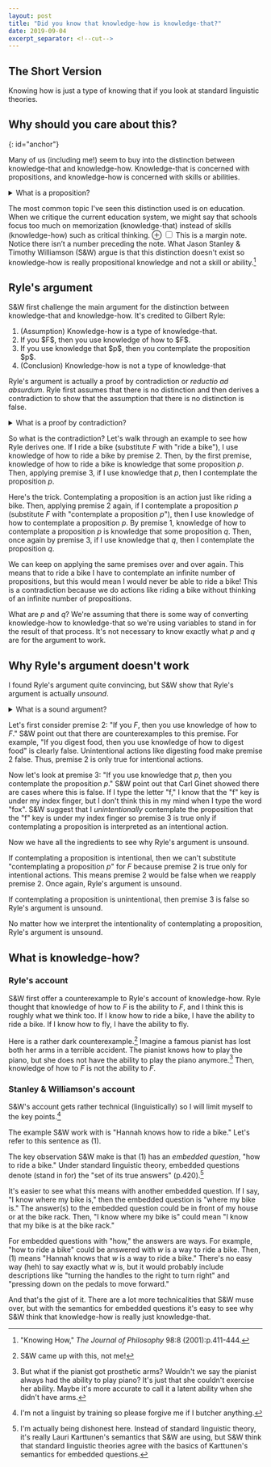 ```yaml
---
layout: post
title: "Did you know that knowledge-how is knowledge-that?"
date: 2019-09-04
excerpt_separator: <!--cut-->
---
```


## The Short Version
Knowing how is just a type of knowing that if you look at standard
linguistic theories.

<!--cut-->

## Why should you care about this?
{: id="anchor"}

Many of us (including me!) seem to buy into the distinction between knowledge-that
and knowledge-how. Knowledge-that is concerned with propositions, and knowledge-how
is concerned with skills or abilities.


<details class="explanation">
  <summary>
    What is a proposition?
  </summary>

Here's one way to define propositions. A proposition is a statement that is
either true or false. For example, "The cat is on the table" is a proposition.
The cat could either be on the table or not on the table.

This is surprisingly (or maybe predictably) a contentious area of debate for philosophers. For example,
if you look up propositions in the Stanford Encyclopedia of Philosophy, a quick skim will show
that there's no single definition of a proposition. I think my definition
will be sufficient for my purposes, but note that it is an oversimplification.

</details>

The most common topic I've seen this distinction used is on education. When we critique
the current education system, we might say that schools focus too much on memorization
(knowledge-that) instead of skills (knowledge-how) such as critical thinking.
<label for="mn-demo" class="margin-toggle">&#8853;</label>
<input type="checkbox" id="mn-demo" class="margin-toggle"/>
<span class="marginnote">
  This is a margin note. Notice there isn’t a number preceding the note.
</span>
What Jason Stanley & Timothy Williamson (S&W) argue is that this distinction doesn't
exist so knowledge-how is really propositional knowledge and not a skill or ability.[^paper]

[^paper]: "Knowing How," *The Journal of Philosophy* 98:8 (2001):p.411-444.


## Ryle's argument
S&W first challenge the main argument for the distinction between knowledge-that and
knowledge-how. It's credited to Gilbert Ryle:

<ol class="argument">

  <li>(Assumption) Knowledge-how is a type of knowledge-that.</li>
  <li>If you $F$, then you use knowledge of how to $F$.</li>
  <li>If you use knowledge that $p$, then you contemplate the proposition $p$.</li>
  <li>(Conclusion) Knowledge-how is not a type of knowledge-that</li>

</ol>

Ryle's argument is actually a proof by contradiction or *reductio ad absurdum*.
Ryle first assumes that there is no distinction and then derives a contradiction
to show that the assumption that there is no distinction is false.

<details class="explanation">
  <summary>
    What is a proof by contradiction?
  </summary>

This is a proof technique from math. To show that something is false, first
assume that it is true and then using premises that you know are true
show that a contradiction is reached. Since it shouldn't be possible
to reach a contradiction from true premises, the first assumption must be
false.

For example, here is an argument to show that there is no largest prime number:

<ol class="argument">

  <li>(Assumption) There is a largest prime number.</li>
  <li>$p_1, p_2, \dots ,p_n$ are all the primes,
  where $p_n$ is the largest prime.</li>
  <li>$(p_1 \cdot p_2 \cdot \dots \cdot p_n) + 1$ is a prime.</li>
  <li>$(p_1 \cdot p_2 \cdot \dots \cdot p_n) + 1 > p_n$.</li>
  <li>(Conclusion) There is no largest prime because we reached a contradiction;
  $p_n$ is both the largest prime and not the largest prime.</li>

</ol>

</details>

So what is the contradiction? Let's walk through an example to see how
Ryle derives one. If I ride a bike (substitute $F$ with "ride a bike"),
I use knowledge of how to ride a bike by premise 2. Then, by the first premise,
knowledge of how to ride a bike is knowledge that some proposition $p$. Then,
applying premise 3, if I use knowledge that $p$, then I contemplate the
proposition $p$.

Here's the trick. Contemplating a proposition is an action just like
riding a bike. Then, applying premise 2 again, if I contemplate a
proposition $p$ (substitute $F$ with "contemplate a proposition $p$"),
then I use knowledge of how to contemplate a proposition $p$.
By premise 1, knowledge of how to contemplate a proposition $p$ is
knowledge that some proposition $q$. Then, once again by premise 3,
if I use knowledge that $q$, then I contemplate the proposition $q$.

We can keep on applying the same premises over and over again. This means
that to ride a bike I have to contemplate an infinite number of
propositions, but this would mean I would never be able to ride a bike!
This is a contradiction because we do actions like riding a bike without
thinking of an infinite number of propositions.

What are $p$ and $q$? We're assuming that there is some way of converting
knowledge-how to knowledge-that so we're using variables to stand in
for the result of that process. It's not necessary to know exactly what
$p$ and $q$ are for the argument to work.

## Why Ryle's argument doesn't work
I found Ryle's argument quite convincing, but S&W show that Ryle's
argument is actually *unsound*.

<details class="explanation">
    <summary>
        What is a sound argument?
    </summary>

A sound argument is a valid one, where its premises are also true. An unsound
argument is one where either the argument is invalid or one of its
premises are false.

Here's a quick refresher on what a valid argument is
in case you need it:

An argument is valid if its conclusion is always true when its premises
are true. For example:

<ol class="argument">
    <li>If I am an egg, then I can fly.</li>
    <li> I am an egg.</li>
    <li>I can fly.</li>
</ol>

Our argument&mdash;though I agree looks absurd&mdash;is in fact valid. If premises 1 and 2 are true, there is no way 3 can be false. We think this argument is absurd because premises 1 and 2 are false. Then, we call this argument unsound. Although the argument is valid, the premises are false so the argument cannot be sound.

</details>

Let's first consider premise 2: "If you $F$, then you use knowledge
of how to $F$." S&W point out that there are counterexamples to this
premise. For example, "If you digest food, then you use knowledge of
how to digest food" is clearly false. Unintentional actions like
digesting food make premise 2 false. Thus, premise 2 is only true
for intentional actions.

Now let's look at premise 3: "If you use knowledge that $p$, then
you contemplate the proposition $p$." S&W point out that Carl Ginet
showed there are cases where this is false. If I type the letter "f,"
I know that the "f" key is under my index finger, but I don't think
this in my mind when I type the word "fox". S&W suggest that I
*unintentionally* contemplate the proposition that the "f" key is
under my index finger so premise 3 is true only if contemplating
a proposition is interpreted as an intentional action.

Now we have all the ingredients to see why Ryle's argument is
unsound.

If contemplating a proposition is intentional, then we can't substitute
"contemplating a proposition $p$" for $F$ because premise 2 is true
only for intentional actions. This means premise 2 would be false
when we reapply premise 2. Once again, Ryle's argument is unsound.

If contemplating a proposition is unintentional, then
premise 3 is false so Ryle's argument is unsound.

No matter how we interpret the intentionality of contemplating
a proposition, Ryle's argument is unsound.

## What is knowledge-how?

### Ryle's account
S&W first offer a counterexample to Ryle's account of knowledge-how.
Ryle thought that knowledge of how to $F$ is the ability to $F$, and
I think this is roughly what we think too. If I know how to ride a
bike, I have the ability to ride a bike. If I know how to fly, I
have the ability to fly.

Here is a rather dark counterexample.[^who] Imagine a famous pianist has
lost both her arms in a terrible accident. The pianist knows
how to play the piano, but she does not have the ability to
play the piano anymore.[^worry] Then, knowledge of how to $F$
is not the ability to $F$.

[^who]: S&W came up with this, not me!

[^worry]: But what if the pianist got prosthetic arms? Wouldn't we say the pianist always had the ability to play piano? It's just that she couldn't exercise her ability. Maybe it's more accurate to call it a latent ability when she didn't have arms.

### Stanley & Williamson's account
S&W's account gets rather technical (linguistically) so I will
limit myself to the key points.[^forgive]

[^forgive]: I'm not a linguist by training so please forgive me if I butcher anything.

The example S&W work with is "Hannah knows how to ride a bike." Let's refer
to this sentence as (1).

The key observation S&W make is that (1) has an *embedded question*,
"how to ride a bike." Under standard linguistic theory, embedded
questions denote (stand in for) the "set of its true answers" (p.420).[^dishonest]

[^dishonest]: I'm actually being dishonest here. Instead of standard linguistic theory, it's really Lauri Karttunen's semantics that S&W are using, but S&W think that standard linguistic theories agree with the basics of Karttunen's semantics for embedded questions.

It's easier to see what this means with another embedded question. If I
say, "I know where my bike is," then the embedded question is "where my bike
is." The answer(s) to the embedded question could be in front of my house or
at the bike rack. Then, "I know where my bike is" could mean "I know that
my bike is at the bike rack."

For embedded questions with "how," the answers are ways. For example,
"how to ride a bike" could be answered with $w$ is a way to ride a bike.
Then, (1) means "Hannah knows that $w$ is a way to ride a bike." There's
no easy way (heh) to say exactly what $w$ is, but it would probably include
descriptions like "turning the handles to the right to turn right" and
"pressing down on the pedals to move forward."

And that's the gist of it. There are a lot more technicalities that S&W
muse over, but with the semantics for embedded questions it's easy
to see why S&W think that knowledge-how is really just knowledge-that.
